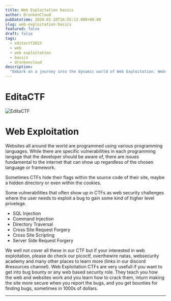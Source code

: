 ```yaml
---
title: Web Exploitation basics
author: DrunkenCloud
pubDatetime: 2024-01-10T16:55:12.000+00:00
slug: web-exploitation-basics
featured: false
draft: false
tags:
  - editactf2023
  - web
  - web exploitation
  - basics
  - drunkencloud
description:
  "Embark on a journey into the dynamic world of Web Exploitation. Websites are treasure troves of vulnerabilities waiting to be uncovered. Explore challenges involving SQL Injection, Command Injection, Cross-Site Scripting, and more. Unearth hidden flags within source codes and learn the art of exploiting bugs to gain higher-level privileges. Web Exploitation CTFs are a gateway to understanding and securing the intricate web landscape."
---
```

# **EditaCTF**

![EditaCTF](https://hackmd.io/_uploads/ry2OKgqHp.png)

# Web Exploitation

Websites all around the world are programmed using various programming languages. While there are specific vulnerabilities in each programming langage that the developer should be aware of, there are issues fundamental to the internet that can show up regardless of the chosen language or framework.

Sometimes CTFs hide their flags within the source code of their site, maybe a hidden directory or even within the cookies.

Some vulnerabilities that often show up in CTFs as web security challenges where the user needs to exploit a bug to gain some kind of higher level privelege.

* SQL Injection
* Command Injection
* Directory Traversal
* Cross Site Request Forgery
* Cross Site Scripting
* Server Side Request Forgery

We well not cover all these in our CTF but if your interested in web exploitation, please do check our picoctf, overthewire natas, websecurity academy and many other places to learn more (links in our discord #resources channel). 
Web Exploitation CTFs are very usefull if you want to get into bug bounty or any web based security role. They teach you how the web and websites work and you learn how to crack them, inturn making the site more secure when you report the bugs, and you get bounties for finding bugs, sometimes in 1000s of dollars.


---
